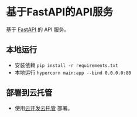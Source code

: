 # 基于FastAPI的API服务

基于 [FastAPI](https://fastapi.tiangolo.com/) 的 API 服务。

## 本地运行

- 安装依赖 `pip install -r requirements.txt`
- 本地运行 `hypercorn main:app --bind 0.0.0.0:80`

## 部署到云托管

- 使用[云开发云托管](https://docs.cloudbase.net/run/develop/languages-frameworks/) 部署。
